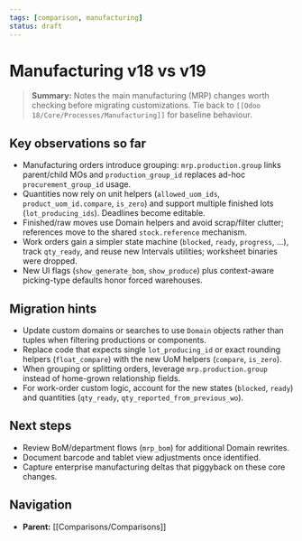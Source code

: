 ```yaml
---
tags: [comparison, manufacturing]
status: draft
---
```

# Manufacturing v18 vs v19

> **Summary:** Notes the main manufacturing (MRP) changes worth checking before migrating customizations. Tie back to `[[Odoo 18/Core/Processes/Manufacturing]]` for baseline behaviour.

## Key observations so far
- Manufacturing orders introduce grouping: `mrp.production.group` links parent/child MOs and `production_group_id` replaces ad-hoc `procurement_group_id` usage.
- Quantities now rely on unit helpers (`allowed_uom_ids`, `product_uom_id.compare`, `is_zero`) and support multiple finished lots (`lot_producing_ids`). Deadlines become editable.
- Finished/raw moves use Domain helpers and avoid scrap/filter clutter; references move to the shared `stock.reference` mechanism.
- Work orders gain a simpler state machine (`blocked`, `ready`, `progress`, …), track `qty_ready`, and reuse new Intervals utilities; worksheet binaries were dropped.
- New UI flags (`show_generate_bom`, `show_produce`) plus context-aware picking-type defaults honor forced warehouses.

## Migration hints
- Update custom domains or searches to use `Domain` objects rather than tuples when filtering productions or components.
- Replace code that expects single `lot_producing_id` or exact rounding helpers (`float_compare`) with the new UoM helpers (`compare`, `is_zero`).
- When grouping or splitting orders, leverage `mrp.production.group` instead of home-grown relationship fields.
- For work-order custom logic, account for the new states (`blocked`, `ready`) and quantities (`qty_ready`, `qty_reported_from_previous_wo`).

## Next steps
- Review BoM/department flows (`mrp_bom`) for additional Domain rewrites.
- Document barcode and tablet view adjustments once identified.
- Capture enterprise manufacturing deltas that piggyback on these core changes.

## Navigation
- **Parent:** [[Comparisons/Comparisons]]

